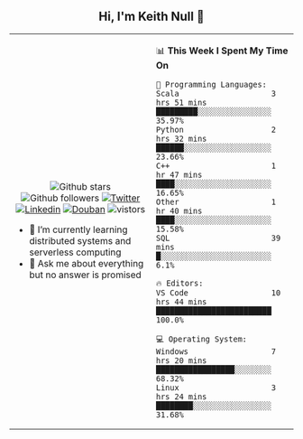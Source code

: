 <h2 align="center"> Hi, I'm Keith Null 👋 </h2>

<table>
    <tr>
        <td valign="center" width="50%">
            <p align="center">
              <img src="https://img.shields.io/github/stars/keithnull?style=social" alt="Github stars" />
              <img src="https://img.shields.io/github/followers/keithnull?style=social" alt="Github followers" />
              <a href="https://twitter.com/_keithnull"><img src="https://img.shields.io/badge/@__keithnull-1DA1F2?style=flat&logo=Twitter&logoColor=white" alt="Twitter"/></a>
              <a href="https://www.linkedin.com/in/wuzhengke/?locale=en_US"><img src="https://img.shields.io/badge/@wuzhengke-0073b1?style=flat&logo=LinkedIn&logoColor=white" alt="Linkedin" /></a>
              <a href="https://www.douban.com/people/keith1"><img src="https://img.shields.io/badge/@keith1-007722?style=flat&logo=Douban&logoColor=white" alt="Douban" /></a>
              <img src="https://visitor-badge.glitch.me/badge?page_id=keithnull" alt="vistors" />
            </p>
            <ul>
                <li>🌱 I’m currently learning distributed systems and serverless computing</li>
                <li>💬 Ask me about everything but no answer is promised</li>
            </ul>
        </td>
       <td valign="top" width="50%">
    
<!--START_SECTION:waka-->
📊 **This Week I Spent My Time On** 

```text
💬 Programming Languages: 
Scala                    3 hrs 51 mins       █████████░░░░░░░░░░░░░░░░   35.97% 
Python                   2 hrs 32 mins       ██████░░░░░░░░░░░░░░░░░░░   23.66% 
C++                      1 hr 47 mins        ████░░░░░░░░░░░░░░░░░░░░░   16.65% 
Other                    1 hr 40 mins        ████░░░░░░░░░░░░░░░░░░░░░   15.58% 
SQL                      39 mins             █░░░░░░░░░░░░░░░░░░░░░░░░   6.1%

🔥 Editors: 
VS Code                  10 hrs 44 mins      █████████████████████████   100.0%

💻 Operating System: 
Windows                  7 hrs 20 mins       █████████████████░░░░░░░░   68.32% 
Linux                    3 hrs 24 mins       ████████░░░░░░░░░░░░░░░░░   31.68%

```


<!--END_SECTION:waka-->
</td></tr>
</table>


